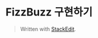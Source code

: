# FizzBuzz 구현하기





> Written with [StackEdit](https://stackedit.io/).
<!--stackedit_data:
eyJoaXN0b3J5IjpbLTY3NjU3OTYzNV19
-->